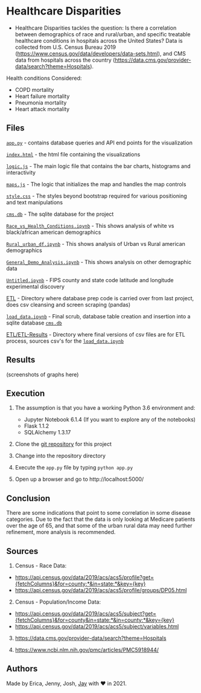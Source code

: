 # Healthcare Disparities

- Healthcare Disparities tackles the question: Is there a correlation between demographics of race and rural/urban, and specific treatable healthcare conditions in hospitals across the United States? Data is collected from U.S. Census Bureau 2019 (https://www.census.gov/data/developers/data-sets.html), and CMS data from hospitals across the country (https://data.cms.gov/provider-data/search?theme=Hospitals).

Health conditions Considered: 
  - COPD mortality
  - Heart failure mortality
  - Pneumonia mortality
  - Heart attack mortality

## Files

[`app.py`](app.py) - contains database queries and API end points for the visualization

[`index.html`](template/index.html) - the html file containing the visualizations

[`logic.js`](static/js/logic.js) - The main logic file that contains the bar charts, histograms and interactivity

[`maps.js`](static/js/maps.js) - The logic that initializes the map and handles the map controls

[`style.css`](static/css/style.css) - The styles beyond bootstrap required for various positioning and text manipulations

[`cms.db`](static/data) - The sqlite database for the project

[`Race_vs_Health_Conditions.ipynb`](Analysis/Race_vs_Health_Conditions.ipynb) - This shows analysis of white vs black/african american demographics

[`Rural_urban_df.ipynb`](Analysis/Rural_urban_df.ipynb) - This shows analysis of Urban vs Rural american demographics

[`General_Demo_Analysis.ipynb`](Analysis/General_Demo_Analysis.ipynb) - This shows analysis on other demographic data

[`Untitled.ipynb`](Analysis/Unititled.ipynb) - FIPS county and state code latitude and longitude experimental discovery

[ETL](ETL/) - Directory where database prep code is carried over from last project, does csv cleansing and screen scraping (pandas)

[`load_data.ipynb`](ETL/load_data.ipynb) - Final scrub, database table creation and insertion into a sqlite database [`cms.db`](static/data)

[ETL/ETL-Results](ETL/ETL-Results) - Directory where final versions of csv files are for ETL process, sources csv's for the [`load_data.ipynb`](ETL/load_data.ipynb)

## Results
(screenshots of graphs here)

## Execution

1. The assumption is that you have a working Python 3.6 environment and:

   - Jupyter Notebook 6.1.4 (If you want to explore any of the notebooks)
   - Flask 1.1.2
   - SQLAlchemy 1.3.17

1. Clone the [git repository](https://github.com/fisher1916/healthcare-disparities) for this project
1. Change into the repository directory
1. Execute the `app.py` file by typing `python app.py`
1. Open up a browser and go to http://localhost:5000/

## Conclusion
There are some indications that point to some correlation in some disease categories. Due to the fact that the data is only looking at Medicare patients over the age of 65, and that some of the urban rural data may need further refinement, more analysis is recommended.

## Sources
1. Census - Race Data:

 - https://api.census.gov/data/2019/acs/acs5/profile?get={fetchColumns}&for=county:*&in=state:*&key={key}
 - https://api.census.gov/data/2019/acs/acs5/profile/groups/DP05.html
 
2. Census - Population/Income Data:

 - https://api.census.gov/data/2019/acs/acs5/subject?get={fetchColumns}&for=county&in=state:*&in=county:*&key={key}
 - https://api.census.gov/data/2019/acs/acs5/subject/variables.html
 
3. https://data.cms.gov/provider-data/search?theme=Hospitals

4. https://www.ncbi.nlm.nih.gov/pmc/articles/PMC5918944/

## Authors

Made by Erica, Jenny, Josh, [Jay](https://www.linkedin.com/in/jay-hastings-techy/) with :heart: in 2021.
